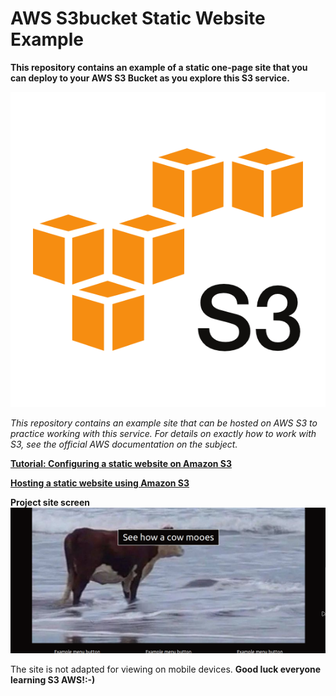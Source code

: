 # AWS S3bucket Static Website Example
**This repository contains an example of a static one-page site that you can deploy to your AWS S3 Bucket as you explore this S3 service.**

![S3 bucket](s3screen.png)


*This repository contains an example site that can be hosted on AWS S3 to practice working with this service. For details on exactly how to work with S3, see the official AWS documentation on the subject.*

**[Tutorial: Configuring a static website on Amazon S3](https://docs.aws.amazon.com/AmazonS3/latest/userguide/HostingWebsiteOnS3Setup.html)**

**[Hosting a static website using Amazon S3](https://docs.aws.amazon.com/AmazonS3/latest/userguide/WebsiteHosting.html)**


**Project site screen**
![examplesitescreen](examplesitescreen.png)

The site is not adapted for viewing on mobile devices.
**Good luck everyone learning S3 AWS!:-)**



